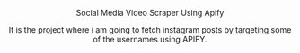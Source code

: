 <p align="center">Social Media Video Scraper Using Apify</p>


<p align="center">It is the project where i am going to fetch instagram posts by targeting some of the usernames using APIFY.</p>

